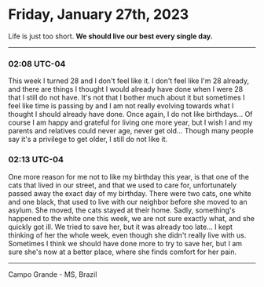 # Friday, January 27th, 2023

Life is just too short. **We should live our best every single day.**

---

### 02:08 UTC-04

This week I turned 28 and I don't feel like it. I don't feel like I'm 28 already,
and there are things I thought I would already have done when I were 28 that I still
do not have. It's not that I bother much about it but sometimes I feel like time
is passing by and I am not really evolving towards what I thought I should already
have done. Once again, I do not like birthdays... Of course I am happy and grateful
for living one more year, but I wish I and my parents and relatives could never
age, never get old... Though many people say it's a privilege to get older, I still
do not like it.

### 02:13 UTC-04

One more reason for me not to like my birthday this year, is that one of the cats
that lived in our street, and that we used to care for, unfortunately passed away
the exact day of my birthday. There were two cats, one white and one black, that
used to live with our neighbor before she moved to an asylum. She moved, the cats
stayed at their home. Sadly, something's happened to the white one this week, we
are not sure exactly what, and she quickly got ill. We tried to save her, but it
was already too late... I kept thinking of her the whole week, even though she didn't
really live with us. Sometimes I think we should have done more to try to save her,
but I am sure she's now at a better place, where she finds comfort for her pain.

---

Campo Grande - MS, Brazil
